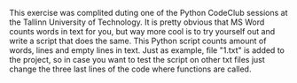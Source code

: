 This exercise was complited duting one of the Python CodeClub sessions at the Tallinn University of Technology. 
It is pretty obvious that MS Word counts words in text for you, but way more cool is to try yourself out and write a script that does the same. 
This Python script counts amount of words, lines and empty lines in text.
Just as example, file "1.txt" is added to the project, so in case you want to test the script on other txt files just change the three last lines of the code where functions are called.
